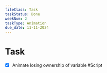 ```yaml
---
fileClass: Task
taskStatus: Done
weekNum: 2
taskType: Animation
due_date: 11-11-2024
---
```


# Task
- [x] Animate losing ownership of variable #Script 


 
